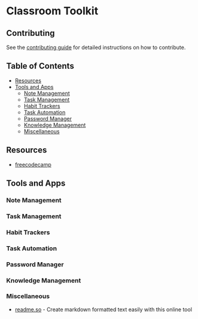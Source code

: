 # Classroom Toolkit

## Contributing

See the [contributing guide](CONTRIBUTING.md) for detailed instructions on how to contribute.

## Table of Contents

- [Resources](#resources)
- [Tools and Apps](#tools-and-apps)
  - [Note Management](#note-management)
  - [Task Management](#task-management)
  - [Habit Trackers](#habit-trackers)
  - [Task Automation](#task-automation)
  - [Password Manager](#password-manager)
  - [Knowledge Management](#knowledge-management)
  - [Miscellaneous](#miscellaneous)

## Resources
  - [freecodecamp](https://freecodecamp.org)
## Tools and Apps

### Note Management

### Task Management

### Habit Trackers

### Task Automation

### Password Manager

### Knowledge Management

### Miscellaneous

- [readme.so](https://readme.so/editor) - Create markdown formatted text easily with this online tool
 
